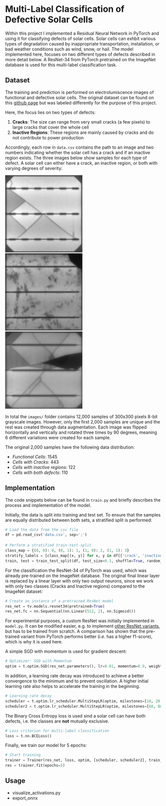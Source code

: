 # Multi-Label Classification of Defective Solar Cells
Within this project I implemented a Residual Neural Network in PyTorch and using it for classifying defects of solar cells.
Solar cells can exhbit various types of degradation caused by inappropriate transportation, installation, or bad weather conditions such as wind, snow, or hail.
The model implemented here, focuses on two different types of defects described in more detail below. 
A ResNet-34 from PyTorch pretrained on the ImageNet database is used for this multi-label classification task.

## Dataset
The training and prediction is performed on electrolumiscence images of functional and defective solar cells.
The original dataset can be found on this [github page](https://github.com/zae-bayern/elpv-dataset) but was labeled differently for the purpose of this project.

Here, the focus lies on two types of defects: 
1. **Cracks**: The size can range from very small cracks (a few pixels) to large cracks that cover the whole cell
2. **Inactive Regions**: These regions are mainly caused by cracks and do not contribute to power production

Accordingly, each row in `data.csv` contains the path to an image and two numbers indicating whether the solar cell has a crack and if an inactive region exists.
The three images below show samples for each type of defect. 
A solar cell can either have a crack, an inactive region, or both with varying degrees of severity:

![crack](doc/cell1108.png) &nbsp;&nbsp; ![inactive](doc/cell1623.png) &nbsp;&nbsp; ![crack](doc/cell0376.png)

In total the `images/` folder contains 12,000 samples of 300x300 pixels 8-bit grayscale images. 
However, only the first 2,000 samples are unique and the rest was created through data augmentation.
Each image was flipped horizontally and vertically and rotated three times by 90 degrees, meaning 6 different variations were created for each sample.

The original 2,000 samples have the following data distribution:
- *Functional Cells*: 1545
- *Cells with Cracks*: 443
- *Cells with inactive regions*: 122
- *Cells with both defects*: 110

## Implementation
The code snippets below can be found in `train.py` and briefly describes the process and implementation of the model.

Initially, the data is split into training and test set. To ensure that the samples are equally distributed between both sets, a stratified split is performed:
```python
# Load the data from the csv file
df = pd.read_csv('data.csv', sep=';')

# Perform a stratified train-test-split
class_map = {(0, 0): 0, (0, 1): 1, (1, 0): 2, (1, 1): 3}
stratify_labels = [class_map[(x, y)] for x, y in df[['crack', 'inactive']].to_numpy()]
train, test = train_test_split(df, test_size=0.1, shuffle=True, random_state=2, stratify=stratify_labels)
```

For the classification the ResNet-34 of PyTorch was used, which was already pre-trained on the ImageNet database. 
The original final linear layer is replaced by a linear layer with only two output neurons, since we work with only two classes (Cracks and Inactive regions) compared to the ImageNet dataset:
```python
# Create an instance of a pretrained ResNet model
res_net = tv.models.resnet34(pretrained=True)
res_net.fc = nn.Sequential(nn.Linear(512, 2), nn.Sigmoid())
```
For experimental purposes, a custom ResNet was initially implemented in `model.py`. 
It can be modified easier, e.g. to implement [other ResNet variants](https://towardsdatascience.com/an-overview-of-resnet-and-its-variants-5281e2f56035), but has to be trained from scratch. A comparison has shown that the pre-trained variant from PyTorch performs better (i.e. has a higher f1-score), which is why it is used here.

A simple SGD with momentum is used for gradient descent:
```python
# Optimizer: SGD with Momentum
optim = t.optim.SGD(res_net.parameters(), lr=0.01, momentum=0.9, weight_decay=0.0001)
```

In addition, a learning rate decay was introduced to achieve a better convergence to the minimum and to prevent oscillation.
A higher initial learning rate also helps to accelerate the training in the beginning.
```python
# Learning rate decay
scheduler = t.optim.lr_scheduler.MultiStepLR(optim, milestones=[10, 20 , 30 , 40], gamma=0.1)
scheduler2 = t.optim.lr_scheduler.MultiStepLR(optim, milestones=[60, 80, 100, 130], gamma=0.5)
```

The Binary Cross Entropy loss is used sind a solar cell can have both defects, i.e. the classes are **not** mutually exclusive.
```python
# Loss criterion for multi-label classification
loss = t.nn.BCELoss()
```

Finally, we train our model for 5 epochs:
```python
# Start training
trainer = Trainer(res_net, loss, optim, [scheduler, scheduler2], train_dl, val_dl, True)
res = trainer.fit(epochs=5)
```

## Usage

- visualize_activations.py
- export_onnx


